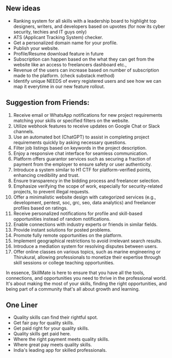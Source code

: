 ## New ideas
- Ranking system for all skills with a leadership board to highlight top designers, writers, and developers based on upvotes (for now its cyber security, techies and IT guys only)
- ATS (Applicant Tracking System) checker.
- Get a personalized domain name for your profile.
- Publish your website.
- Profile/Resume download feature in future
- Subscription can happen based on the what they can get from the website like an access to freelancers dashboard etc.,
- Revenue of the users can increase based on number of subscription made to the platform. (check substack method)
- Identify unique NEEDS of every registered users and see how we can map it everytime in our new feature rollout.
  
## Suggestion from Friends:

1. Receive email or WhatsApp notifications for new project requirements matching your skills or specified filters on the website.
2. Utilize webhook features to receive updates on Google Chat or Slack channels.
3. Use an automated bot (ChatGPT) to assist in completing project requirements quickly by asking necessary questions.
4. Filter job listings based on keywords in the project description.
5. Enjoy a responsive chat interface for seamless communication.
6. Platform offers guarantor services such as securing a fraction of payment from the employer to ensure safety or user authenticity.
7. Introduce a system similar to H1 CTF for platform-verified points, enhancing credibility and trust.
8. Ensure transparency in the bidding process and freelancer selection.
9. Emphasize verifying the scope of work, especially for security-related projects, to prevent illegal requests.
10. Offer a minimalistic website design with categorized services (e.g., development, pentest, soc, grc, seo, data analytics) and freelancer profiles based on ratings.
11. Receive personalized notifications for profile and skill-based opportunities instead of random notifications.
12. Enable connections with industry experts or friends in similar fields.
13. Provide instant solutions for posted problems.
14. Promote fully remote opportunities on the platform.
15. Implement geographical restrictions to avoid irrelevant search results.
16. Introduce a mediation system for resolving disputes between users.
17. Offer online classes on various topics, such as marine engineering or Thirukural, allowing professionals to monetize their expertise through skill sessions or college teaching opportunities.

In essence, SkillMate is here to ensure that you have all the tools, connections, and opportunities you need to thrive in the professional world. It's about making the most of your skills, finding the right opportunities, and being part of a community that's all about growth and learning.

## One Liner

- Quality skills can find their rightful spot.
- Get fair pay for quality skills.
- Get paid right for your quality skills.
- Quality skills get paid here.
- Where the right payment meets quality skills.
- Where great pay meets quality skills.
- India's leading app for skilled professionals.
